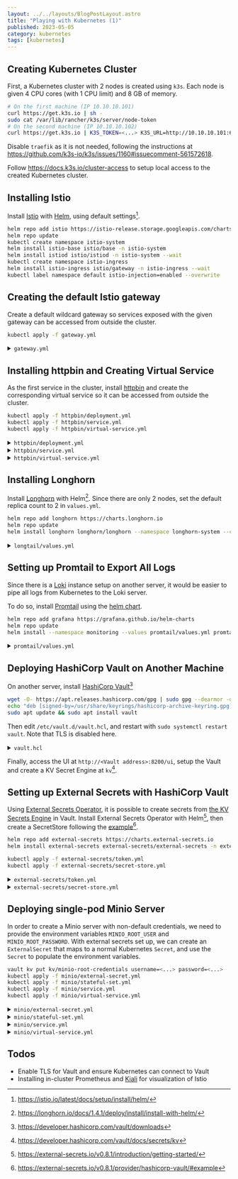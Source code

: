 ```yaml
---
layout: ../../layouts/BlogPostLayout.astro
title: "Playing with Kubernetes (1)"
published: 2023-05-05
category: kubernetes
tags: [kubernetes]
---
```


## Creating Kubernetes Cluster

First, a Kubernetes cluster with 2 nodes is created using `k3s`. Each node is given 4 CPU cores (with 1 CPU limit) and 8 GB of memory.

```sh
# On the first machine (IP 10.10.10.101)
curl https://get.k3s.io | sh -
sudo cat /var/lib/rancher/k3s/server/node-token
# On the second machine (IP 10.10.10.102)
curl https://get.k3s.io | K3S_TOKEN=<...> K3S_URL=http://10.10.10.101:6443 sh -
```

Disable `traefik` as it is not needed, following the instructions at <https://github.com/k3s-io/k3s/issues/1160#issuecomment-561572618>.

Follow <https://docs.k3s.io/cluster-access> to setup local access to the created Kubernetes cluster.

## Installing Istio

Install [Istio](https://istio.io/) with [Helm](https://helm.sh/), using default settings[^istio-install].

```bash
helm repo add istio https://istio-release.storage.googleapis.com/charts
helm repo update
kubectl create namespace istio-system
helm install istio-base istio/base -n istio-system
helm install istiod istio/istiod -n istio-system --wait
kubectl create namespace istio-ingress
helm install istio-ingress istio/gateway -n istio-ingress --wait
kubectl label namespace default istio-injection=enabled --overwrite
```

## Creating the default Istio gateway

Create a default wildcard gateway so services exposed with the given gateway can be accessed from outside the cluster.

```bash
kubectl apply -f gateway.yml
```

<details><summary><code>gateway.yml</code></summary>

```yml
apiVersion: networking.istio.io/v1alpha3
kind: Gateway
metadata:
  name: istio-gateway
spec:
  selector:
    istio: ingress
  servers:
    - port:
        number: 80
        name: http
        protocol: HTTP
      hosts:
        - "*"
```

</details>

## Installing httpbin and Creating Virtual Service

As the first service in the cluster, install [httpbin](https://httpbin.org) and create the corresponding virtual service so it can be accessed from outside the cluster.

```bash
kubectl apply -f httpbin/deployment.yml
kubectl apply -f httpbin/service.yml
kubectl apply -f httpbin/virtual-service.yml
```

<details><summary><code>httpbin/deployment.yml</code></summary>

```yml
apiVersion: apps/v1
kind: Deployment
metadata:
  name: httpbin
  labels:
    app: httpbin
spec:
  replicas: 3
  selector:
    matchLabels:
      app: httpbin
  template:
    metadata:
      labels:
        app: httpbin
    spec:
      containers:
        - name: httpbin
          image: kennethreitz/httpbin
          ports:
            - containerPort: 80
```

</details>

<details><summary><code>httpbin/service.yml</code></summary>

```yml
apiVersion: v1
kind: Service
metadata:
  name: httpbin
  labels:
    app: httpbin
spec:
  selector:
    app: httpbin
  ports:
    - name: web
      protocol: TCP
      port: 80
      targetPort: 80
```

</details>

<details><summary><code>httpbin/virtual-service.yml</code></summary>

```yml
apiVersion: networking.istio.io/v1alpha3
kind: VirtualService
metadata:
  name: httpbin
spec:
  hosts:
    - httpbin.in.yuru.site
  gateways:
    - istio-gateway
  http:
    - name: httpbin
      route:
        - destination:
            host: httpbin.default.svc.cluster.local
```

</details>

## Installing Longhorn

Install [Longhorn](https://longhorn.io/docs/1.4.1/deploy/install/install-with-helm/) with Helm[^longhorn-helm]. Since there are only 2 nodes, set the default replica count to 2 in `values.yml`.

```bash
helm repo add longhorn https://charts.longhorn.io
helm repo update
helm install longhorn longhorn/longhorn --namespace longhorn-system --create-namespace --values longtail/values.yml --version 1.4.1
```

<details><summary><code>longtail/values.yml</code></summary>

```yml
global:
  persistence:
    defaultClassReplicaCount: 2
```

</details>

## Setting up Promtail to Export All Logs

Since there is a [Loki](https://grafana.com/oss/loki/) instance setup on another server, it would be easier to pipe all logs from Kubernetes to the Loki server.

To do so, install [Promtail](https://grafana.com/docs/loki/latest/clients/promtail/) using the [helm chart](https://github.com/grafana/helm-charts/tree/main/charts/promtail).

```bash
helm repo add grafana https://grafana.github.io/helm-charts
helm repo update
helm install --namespace monitoring --values promtail/values.yml promtail grafana/promtail
```

<details><summary><code>promtail/values.yml</code></summary>

```yml
config:
  clients:
    - url: http://<Loki address>/loki/api/v1/push
```

</details>

## Deploying HashiCorp Vault on Another Machine

On another server, install [HashiCorp Vault](https://www.vaultproject.io/)[^vault-install]

```bash
wget -O- https://apt.releases.hashicorp.com/gpg | sudo gpg --dearmor -o /usr/share/keyrings/hashicorp-archive-keyring.gpg
echo "deb [signed-by=/usr/share/keyrings/hashicorp-archive-keyring.gpg] https://apt.releases.hashicorp.com $(lsb_release -cs) main" | sudo tee /etc/apt/sources.list.d/hashicorp.list
sudo apt update && sudo apt install vault
```

Then edit `/etc/vault.d/vault.hcl`, and restart with `sudo systemctl restart vault`. Note that TLS is disabled here.

<details><summary><code>vault.hcl</code></summary>

```hcl
ui = true

storage "file" {
  path = "/opt/vault/data"
}

listener "tcp" {
  address = "0.0.0.0:8200"
  tls_disable = 1
}
```

</details>

Finally, access the UI at `http://<Vault address>:8200/ui`, setup the Vault and create a KV Secret Engine at `kv`[^kv-secret-engine].

## Setting up External Secrets with HashiCorp Vault

Using [External Secrets Operator](https://external-secrets.io/), it is possible to create secrets from [the KV Secrets Engine](https://developer.hashicorp.com/vault/docs/secrets/kv) in Vault. Install External Secrets Operator with Helm[^external-secrets-operator-helm], then create a SecretStore following the [example](https://external-secrets.io/v0.8.1/provider/hashicorp-vault/#example)[^external-secrets-operator-example].

```bash
helm repo add external-secrets https://charts.external-secrets.io
helm install external-secrets external-secrets/external-secrets -n external-secrets --create-namespace

kubectl apply -f external-secrets/token.yml
kubectl apply -f external-secrets/secret-store.yml
```

<details><summary><code>external-secrets/token.yml</code></summary>

```yaml
apiVersion: v1
kind: Secret
metadata:
  name: vault-token
data:
  token: "<token in base64 here>"
```

</details>

<details><summary><code>external-secrets/secret-store.yml</code></summary>

```yaml
apiVersion: external-secrets.io/v1beta1
kind: SecretStore
metadata:
  name: vault
spec:
  provider:
    vault:
      server: http://<Vault address>:8200
      path: kv
      version: v2
      auth:
        tokenSecretRef:
          name: vault-token
          key: token
```

</details>

## Deploying single-pod Minio Server

In order to create a Minio server with non-default credentials, we need to provide the environment variables `MINIO_ROOT_USER` and `MINIO_ROOT_PASSWORD`.
With external secrets set up, we can create an `ExternalSecret` that maps to a normal Kubernetes `Secret`, and use the `Secret` to populate the environment variables.

```bash
vault kv put kv/minio-root-credentials username=<...> password=<...>
kubectl apply -f minio/external-secret.yml
kubectl apply -f minio/stateful-set.yml
kubectl apply -f minio/service.yml
kubectl apply -f minio/virtual-service.yml
```

<details><summary><code>minio/external-secret.yml</code></summary>

```yml
apiVersion: external-secrets.io/v1beta1
kind: ExternalSecret
metadata:
  name: minio-root-credentials
spec:
  refreshInterval: "15s"
  secretStoreRef:
    name: vault
    kind: SecretStore
  target:
    name: minio-root-credentials
  data:
    - secretKey: MINIO_ROOT_USER
      remoteRef:
        key: minio-root-credentials
        property: username
    - secretKey: MINIO_ROOT_PASSWORD
      remoteRef:
        key: minio-root-credentials
        property: password
```

</details>

<details><summary><code>minio/stateful-set.yml</code></summary>

```yml
apiVersion: apps/v1
kind: StatefulSet
metadata:
  name: minio
spec:
  selector:
    matchLabels:
      app: minio
  serviceName: minio
  replicas: 1
  template:
    metadata:
      labels:
        app: minio
    spec:
      containers:
        - name: minio
          image: quay.io/minio/minio
          args: ["server", "--console-address", ":9001", "/data"]
          ports:
            - containerPort: 9000
            - containerPort: 9001
          volumeMounts:
            - name: data
              mountPath: /data
          envFrom:
            - secretRef:
                name: minio-root-credentials
  volumeClaimTemplates:
    - metadata:
        name: data
      spec:
        storageClassName: longhorn
        accessModes: ["ReadWriteOnce"]
        resources:
          requests:
            storage: 20Gi
```

</details>

<details><summary><code>minio/service.yml</code></summary>

```yml
apiVersion: v1
kind: Service
metadata:
  name: minio
spec:
  selector:
    app: minio
  ports:
  - name: api
    port: 9000
    targetPort: 9000
  - name: console
    port: 9001
    targetPort: 9001
```

</details>

<details><summary><code>minio/virtual-service.yml</code></summary>

```yml
apiVersion: networking.istio.io/v1alpha3
kind: VirtualService
metadata:
  name: minio-console
spec:
  hosts:
    - minio-console.in.yuru.site
  gateways:
    - istio-gateway
  http:
    - name: minio-console
      route:
        - destination:
            host: minio.default.svc.cluster.local
            port:
              number: 9001
---
apiVersion: networking.istio.io/v1alpha3
kind: VirtualService
metadata:
  name: minio
spec:
  hosts:
    - minio.default.svc.cluster.local
  http:
    - name: minio
      match:
        - port: 9000
      route:
        - destination:
            host: minio.default.svc.cluster.local
            port:
              number: 9000
```

</details>

## Todos

- Enable TLS for Vault and ensure Kubernetes can connect to Vault
- Installing in-cluster Prometheus and [Kiali](https://kiali.io/) for visualization of Istio

[^external-secrets-operator-example]: https://external-secrets.io/v0.8.1/provider/hashicorp-vault/#example
[^external-secrets-operator-helm]: https://external-secrets.io/v0.8.1/introduction/getting-started/
[^istio-install]: https://istio.io/latest/docs/setup/install/helm/
[^kv-secret-engine]: https://developer.hashicorp.com/vault/docs/secrets/kv
[^longhorn-helm]: https://longhorn.io/docs/1.4.1/deploy/install/install-with-helm/
[^vault-install]: https://developer.hashicorp.com/vault/downloads